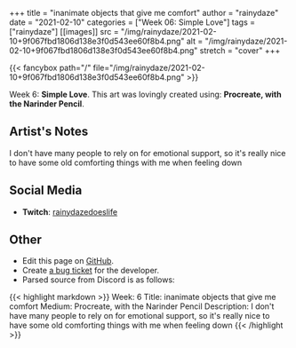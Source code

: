 +++
title =       "inanimate objects that give me comfort"
author =      "rainydaze"
date =        "2021-02-10"
categories =  ["Week 06: Simple Love"]
tags =        ["rainydaze"]
[[images]]
                      src = "/img/rainydaze/2021-02-10+9f067fbd1806d138e3f0d543ee60f8b4.png"
                      alt = "/img/rainydaze/2021-02-10+9f067fbd1806d138e3f0d543ee60f8b4.png"
                      stretch = "cover"
+++


{{< fancybox path="/" file="/img/rainydaze/2021-02-10+9f067fbd1806d138e3f0d543ee60f8b4.png" >}}


Week 6: **Simple Love**. This art was lovingly created using: **Procreate, with the Narinder Pencil**.

## Artist's Notes

I don't have many people to rely on for emotional support, so it's really nice to have some old comforting things with me when feeling down

## Social Media

- **Twitch**: [rainydazedoeslife]()


## Other

- Edit this page on [GitHub](https://github.com/teaminkling/web-refresh/edit/main/blog/content/blog/rainydaze-week-6-0452.md).
- Create [a bug ticket](https://github.com/teaminkling/web-refresh/issues/new?assignees=&labels=bug&template=problem-report.md&title=) for the developer.
- Parsed source from Discord is as follows:

{{< highlight markdown >}}
Week: 6
Title: inanimate objects that give me comfort 
Medium: Procreate, with the Narinder Pencil
Description: I don't have many people to rely on for emotional support, so it's really nice to have some old comforting things with me when feeling down
{{< /highlight >}}